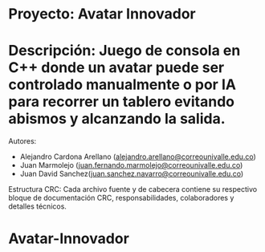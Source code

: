 ﻿# Proyecto: Avatar Innovador
# Descripción: Juego de consola en C++ donde un avatar puede ser controlado manualmente o por IA para recorrer un tablero evitando abismos y alcanzando la salida.

Autores:
- Alejandro Cardona Arellano (alejandro.arellano@correounivalle.edu.co)
- Juan Marmolejo (juan.fernando.marmolejo@correounivalle.edu.co)
- Juan David Sanchez(juan.sanchez.navarro@correounivalle.edu.co)

Estructura CRC: Cada archivo fuente y de cabecera contiene su respectivo bloque de documentación CRC, responsabilidades, colaboradores y detalles técnicos.
# Avatar-Innovador
